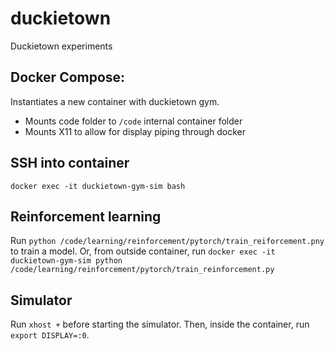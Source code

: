 # duckietown
Duckietown experiments

## Docker Compose:
Instantiates a new container with duckietown gym.
- Mounts code folder to `/code` internal container folder
- Mounts X11 to allow for display piping through docker

## SSH into container
`docker exec -it duckietown-gym-sim bash`

## Reinforcement learning
Run `python /code/learning/reinforcement/pytorch/train_reiforcement.pny` to train a model. Or, from outside container, run `docker exec -it duckietown-gym-sim python /code/learning/reinforcement/pytorch/train_reinforcement.py`

## Simulator
Run `xhost +` before starting the simulator. Then, inside the container, run `export DISPLAY=:0`.
